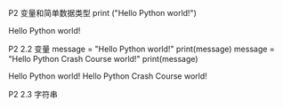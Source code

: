 P2 变量和简单数据类型
print ("Hello Python world!")

Hello Python world!

P2 2.2 变量
message = "Hello Python world!"
print(message)
message = "Hello Python Crash Course world!"
print(message)

Hello Python world!
Hello Python Crash Course world!

P2 2.3 字符串
